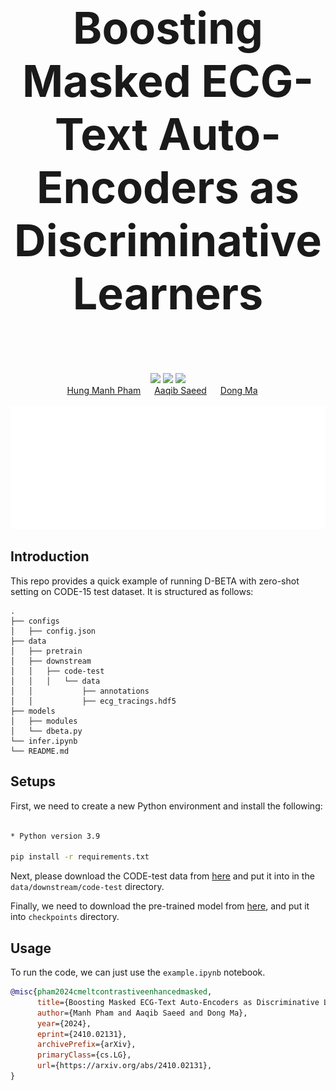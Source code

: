 
<div align="center" style="font-size: 5em;">
  <strong>Boosting Masked ECG-Text Auto-Encoders as Discriminative Learners</strong>
  <br> </br> 
</div>

<div align="center"> 
<a href="https://maxph2211.github.io/D-BETA/"><img src="https://img.shields.io/badge/Website-CMELT WebPage-blue?style=for-the-badge"></a>
<a href="https://arxiv.org/pdf/2410.02131"><img src="https://img.shields.io/badge/arxiv-Paper-red?style=for-the-badge"></a>
<a href="https://huggingface.co/Manhph2211"><img src="https://img.shields.io/badge/Checkpoint-%F0%9F%A4%97%20Hugging%20Face-White?style=for-the-badge"></a>
</div>

<div align="center">
  <a href="https://manhph2211.github.io/" target="_blank">Hung&nbsp;Manh&nbsp;Pham</a> &emsp;
  <a href="https://aqibsaeed.github.io/" target="_blank">Aaqib&nbsp;Saeed</a> &emsp;
  <a href="https://www.dongma.info/" target="_blank">Dong&nbsp;Ma</a> &emsp;
</div>
<br>

<div align="center">
    <img src="assets/D-BETA.gif" alt="Illustration of our contrastive masked ECG-language modeling technique"/>
</div>

## Introduction

This repo provides a quick example of running D-BETA with zero-shot setting on CODE-15 test dataset. It is structured as follows:

```angular2html
.
├── configs
│   ├── config.json
├── data
│   ├── pretrain
│   ├── downstream
│   │   ├── code-test
│   │   │   └── data
│   │           ├── annotations
│   │           ├── ecg_tracings.hdf5
├── models
│   ├── modules
│   └── dbeta.py
└── infer.ipynb
└── README.md

```

## Setups

First, we need to create a new Python environment and install the following:

```bash

* Python version 3.9

pip install -r requirements.txt
```

Next, please download the CODE-test data from [here](https://zenodo.org/records/3765780) and put it into in the `data/downstream/code-test` directory. 

Finally, we need to download the pre-trained model from [here](https://smu-my.sharepoint.com/:u:/g/personal/hm_pham_2023_phdcs_smu_edu_sg/EeuWpt1LaFFKkbWH5qmgSusB-XVE63LD9Xt66B2wdQyaaA?e=txcks6), and put it into `checkpoints` directory.

## Usage

To run the code, we can just use the `example.ipynb` notebook. 

```bibtex
@misc{pham2024cmeltcontrastiveenhancedmasked,
      title={Boosting Masked ECG-Text Auto-Encoders as Discriminative Learners}, 
      author={Manh Pham and Aaqib Saeed and Dong Ma},
      year={2024},
      eprint={2410.02131},
      archivePrefix={arXiv},
      primaryClass={cs.LG},
      url={https://arxiv.org/abs/2410.02131}, 
}
```

